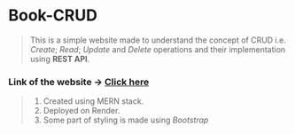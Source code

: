 # Book-CRUD
>This is a simple website made to understand the concept of CRUD i.e. _Create_; _Read_; _Update_ and _Delete_ operations and their implementation using **REST API**.

### Link of the website -> [Click here](https://book-crud-app.onrender.com "Book-CRUD-App")

>1. Created using MERN stack.
>2. Deployed on Render.
>3. Some part of styling is made using _Bootstrap_

